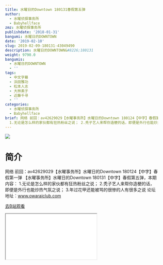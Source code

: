 ```yaml
---
title: 水曜日的Downtown 180131春假第五弹
author:
  - 水曜侦探事务所
  - Babyhellface
zmz: 水曜侦探事务所
publishdate: '2018-01-31'
bangumi: 水曜日的DOWNTOWN
date: '2019-02-10'
slug: 2019-02-09-180131-43049490
description: 水曜日的DOWNTOWN&#8226;180131
weight: 9790.0
bangumis:
  - 水曜日的DOWNTOWN
  - ''
tags:
  - 中文字幕
  - 浜田雅功
  - 松本人志
  - 大林素子
  - 近藤千寻
  - ''
categories:
  - 水曜侦探事务所
  - Babyhellface
brief: 网络 前回：av42629029【水曜事务所】水曜日的Downtown 180124【中字】春假第一弹 【水曜事务所】水曜日的Downtown 180131【中字】春假第五弹，本期内容：
  1.无论是怎么样的家伙都有狂热粉丝之说； 2.秃子艺人来帮你造梗的话，即便是外行也能炒热气氛之说； 3.年过花甲还能被骂的很惨的人有很多之说 论坛地址：www.owaraiclub.com
---
```

![](https://i.imgur.com/CBoHMch.jpg)
# 简介  
网络
前回：av42629029【水曜事务所】水曜日的Downtown 180124【中字】春假第一弹
【水曜事务所】水曜日的Downtown 180131【中字】春假第五弹，本期内容：
1.无论是怎么样的家伙都有狂热粉丝之说；
2.秃子艺人来帮你造梗的话，即便是外行也能炒热气氛之说；
3.年过花甲还能被骂的很惨的人有很多之说
论坛地址：www.owaraiclub.com  

[去B站观看](https://www.bilibili.com/video/av43049490/)
<div class ="resp-container"><iframe class="testiframe" src="//player.bilibili.com/player.html?aid=43049490"", scrolling="no", allowfullscreen="true" > </iframe></div> 
